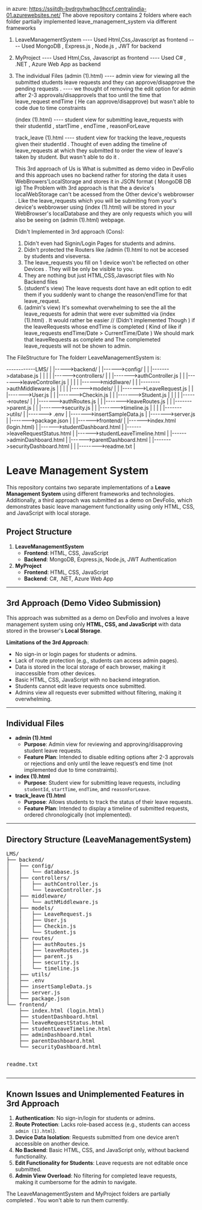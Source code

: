 in azure: https://ssiitdh-bvdrgyhwhqc9hccf.centralindia-01.azurewebsites.net/
The above repository contains 2 folders where each folder partially implemented leave_management_system via different frameworks 

1. LeaveManagementSystem   ---- Used Html,Css,Javascript as frontend
                           ---- Used MongoDB , Express.js , Node.js , JWT for backend


2. MyProject               ---- Used Html,Css, Javascript as frontend
                           ---- Used C# , .NET , Azure Web App as backend


3. The individual Files
   (admin (1).html)       ---- admin view for viewing all the submitted students leave requests and they can approve/disapprove the pending requests .
                          ---- we thought of removing the edit option for admin after 2-3 approvals/disapprovels that too until the time that leave_request endTime ( He can approve/disapprove) but wasn't able to                                   code due  to time constraints
   
   (index (1).html)       ---- student view for submitting leave_requests with their studentId , startTime , endTime , reasonForLeave

   track_leave (1).html   ---- student view for tracking the leave_requests given their studentId . Thought of even adding the timeline of leave_requests at which they submitted to order the view of leave's taken                                  by student. But wasn't able to do it .


   This 3rd approach of Us is What is submitted as demo video in DevFolio and this approach uses no backend rather for storing the data it uses WebBrowers'LocalStorage and stores it in JSON format ( MongoDB DB ig)
   The Problem with 3rd approach is that the a device's localWebStorage can't be acessed from the Other device's webbrowser . Like the leave_requests which you will be submiting from your's device's webbrowser         using  (index (1).html) will be stored in your WebBrowser's localDatabase and they are only requests which you will also be seeing on (admin (1).html) webpage.

   Didn't Implemented in 3rd approach (Cons):

   1. Didn't even had Signin/Login Pages for students and admins.
   2. Didn't protected the Routers like /admin (1).html to not be accesed by students and viseversa.
   3. The leave_requests you fill on 1 device won't be reflected on other Devices . They will be only be visible to you.
   4. They are nothing but just HTML,CSS,Javascript files with No Backend files
   5. (student's view) The leave requests dont have an edit option to edit them if you suddenly want to change the reason/endTime for that leave_request.
   6. (admin's view)   It's somewhat overwhelming to see the all the leave_requests for admin that were ever submitted via (index (1).html) . It would rather be easier
      // (Didn't implemented Though ) if the leaveRequests whose endTime is completed ( Kind of like if leave_requests endTime/Date > CurrentTime/Date ) We should mark that leaveRequests as complete and The                                               complemeted leave_requests will not be  shown to admin.


The FileStructure for The folderr LeaveManagementSystem is:

------------LMS/
|
|----->backend/
|       |------>config/
|       |       |------->database.js
|       |       |
|       |------>controllers/
|       |       |------->authController.js
|       |       |------->leaveController.js
|       |       |
|       |------>middlware/
|       |       |-------->authMiddleware.js
|       |       |
|       |------>models/
|       |       |------->LeaveRequest.js
|       |       |------->User.js
|       |       |------->Checkin.js
|       |       |------->Student.js
|       |       |
|       |------>routes/
|       |       |------->authRoutes.js
|       |       |------->leaveRoutes.js
|       |       |------->parent.js
|       |       |------->security.js
|       |       |------->timeline.js
|       |       |
|       |------->utils/
|       |-------> .env
|       |------->insertSampleData.js
|       |------->server.js
|       |------->package.json
|       |
|------>frontend/
|       |------>index.html (login.html)
|       |------>studentDashboard.html
|       |------>leaveRequestStatus.html
|       |------>studentLeaveTimeline.html
|       |------>adminDashboard.html
|       |------>parentDashboard.html
|       |------->securityDashboard.html
|
|
|-------->readme.txt
|



<!DOCTYPE html>
<html lang="en">
<head>
    <meta charset="UTF-8">
    <meta name="viewport" content="width=device-width, initial-scale=1.0">
    <title>Leave Management System - README</title>
</head>
<body>

<h1>Leave Management System</h1>

<p>This repository contains two separate implementations of a <strong>Leave Management System</strong> using different frameworks and technologies. Additionally, a third approach was submitted as a demo on DevFolio, which demonstrates basic leave management functionality using only HTML, CSS, and JavaScript with local storage.</p>

<h2>Project Structure</h2>
<ol>
    <li><strong>LeaveManagementSystem</strong>
        <ul>
            <li><strong>Frontend</strong>: HTML, CSS, JavaScript</li>
            <li><strong>Backend</strong>: MongoDB, Express.js, Node.js, JWT Authentication</li>
        </ul>
    </li>
    <li><strong>MyProject</strong>
        <ul>
            <li><strong>Frontend</strong>: HTML, CSS, JavaScript</li>
            <li><strong>Backend</strong>: C#, .NET, Azure Web App</li>
        </ul>
    </li>
</ol>

<hr>

<h2>3rd Approach (Demo Video Submission)</h2>
<p>This approach was submitted as a demo on DevFolio and involves a leave management system using only <strong>HTML, CSS, and JavaScript</strong> with data stored in the browser's <strong>Local Storage</strong>.</p>

<p><strong>Limitations of the 3rd Approach</strong>:</p>
<ul>
    <li>No sign-in or login pages for students or admins.</li>
    <li>Lack of route protection (e.g., students can access admin pages).</li>
    <li>Data is stored in the local storage of each browser, making it inaccessible from other devices.</li>
    <li>Basic HTML, CSS, JavaScript with no backend integration.</li>
    <li>Students cannot edit leave requests once submitted.</li>
    <li>Admins view all requests ever submitted without filtering, making it overwhelming.</li>
</ul>

<hr>

<h2>Individual Files</h2>
<ul>
    <li><strong>admin (1).html</strong>
        <ul>
            <li><strong>Purpose</strong>: Admin view for reviewing and approving/disapproving student leave requests.</li>
            <li><strong>Feature Plan</strong>: Intended to disable editing options after 2-3 approvals or rejections and only until the leave request’s end time (not implemented due to time constraints).</li>
        </ul>
    </li>
    <li><strong>index (1).html</strong>
        <ul>
            <li><strong>Purpose</strong>: Student view for submitting leave requests, including <code>studentId</code>, <code>startTime</code>, <code>endTime</code>, and <code>reasonForLeave</code>.</li>
        </ul>
    </li>
    <li><strong>track_leave (1).html</strong>
        <ul>
            <li><strong>Purpose</strong>: Allows students to track the status of their leave requests.</li>
            <li><strong>Feature Plan</strong>: Intended to display a timeline of submitted requests, ordered chronologically (not implemented).</li>
        </ul>
    </li>
</ul>

<hr>

<h2>Directory Structure (LeaveManagementSystem)</h2>
<pre>
LMS/
├── backend/
│   ├── config/
│   │   └── database.js
│   ├── controllers/
│   │   ├── authController.js
│   │   └── leaveController.js
│   ├── middleware/
│   │   └── authMiddleware.js
│   ├── models/
│   │   ├── LeaveRequest.js
│   │   ├── User.js
│   │   ├── Checkin.js
│   │   └── Student.js
│   ├── routes/
│   │   ├── authRoutes.js
│   │   ├── leaveRoutes.js
│   │   ├── parent.js
│   │   ├── security.js
│   │   └── timeline.js
│   ├── utils/
│   ├── .env
│   ├── insertSampleData.js
│   ├── server.js
│   └── package.json
└── frontend/
    ├── index.html (login.html)
    ├── studentDashboard.html
    ├── leaveRequestStatus.html
    ├── studentLeaveTimeline.html
    ├── adminDashboard.html
    ├── parentDashboard.html
    └── securityDashboard.html

readme.txt
</pre>

<hr>

<h2>Known Issues and Unimplemented Features in 3rd Approach</h2>
<ol>
    <li><strong>Authentication</strong>: No sign-in/login for students or admins.</li>
    <li><strong>Route Protection</strong>: Lacks role-based access (e.g., students can access <code>admin (1).html</code>).</li>
    <li><strong>Device Data Isolation</strong>: Requests submitted from one device aren’t accessible on another device.</li>
    <li><strong>No Backend</strong>: Basic HTML, CSS, and JavaScript only, without backend functionality.</li>
    <li><strong>Edit Functionality for Students</strong>: Leave requests are not editable once submitted.</li>
    <li><strong>Admin View Overload</strong>: No filtering for completed leave requests, making it cumbersome for the admin to navigate.</li>
</ol>

</body>
</html>




The LeaveManagementSystem and MyProject folders are partially completed . You won't able to run them currently.
  
                   
   
                   
